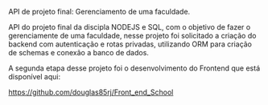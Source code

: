 API de projeto final: Gerenciamento de uma faculdade.


API do projeto final da discipla NODEJS e SQL, com o objetivo de fazer o gerenciamente de uma faculdade,  nesse projeto foi solicitado a criação do backend com autenticação e rotas privadas, utilizando ORM para criação de schemas e conexão a banco de dados.

A segunda etapa desse projeto foi o desenvolvimento do Frontend que está disponível aqui: 

https://github.com/douglas85rj/Front_end_School



